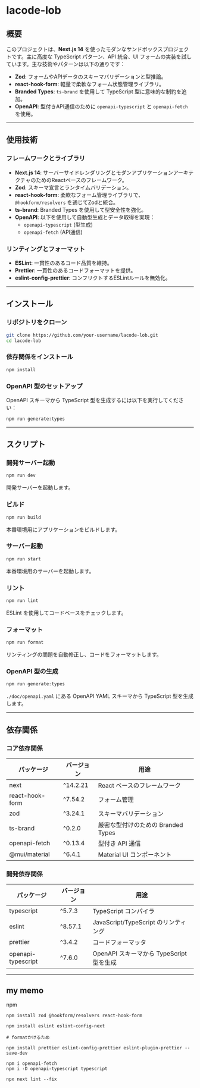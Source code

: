 # lacode-lob

## 概要

このプロジェクトは、**Next.js 14** を使ったモダンなサンドボックスプロジェクトです。主に高度な TypeScript パターン、API 統合、UI フォームの実装を試しています。主な技術やパターンは以下の通りです：

- **Zod**: フォームやAPIデータのスキーマバリデーションと型推論。
- **react-hook-form**: 軽量で柔軟なフォーム状態管理ライブラリ。
- **Branded Types**: `ts-brand` を使用して TypeScript 型に意味的な制約を追加。
- **OpenAPI**: 型付きAPI通信のために `openapi-typescript` と `openapi-fetch` を使用。

---

## 使用技術

### フレームワークとライブラリ

- **Next.js 14**: サーバーサイドレンダリングとモダンアプリケーションアーキテクチャのためのReactベースのフレームワーク。
- **Zod**: スキーマ宣言とランタイムバリデーション。
- **react-hook-form**: 柔軟なフォーム管理ライブラリで、`@hookform/resolvers` を通じてZodと統合。
- **ts-brand**: Branded Types を使用して型安全性を強化。
- **OpenAPI**: 以下を使用して自動型生成とデータ取得を実現：
  - `openapi-typescript` (型生成)
  - `openapi-fetch` (API通信)

### リンティングとフォーマット

- **ESLint**: 一貫性のあるコード品質を維持。
- **Prettier**: 一貫性のあるコードフォーマットを提供。
- **eslint-config-prettier**: コンフリクトするESLintルールを無効化。

---

## インストール

### リポジトリをクローン

```bash
git clone https://github.com/your-username/lacode-lob.git
cd lacode-lob
```

### 依存関係をインストール

```bash
npm install
```

### OpenAPI 型のセットアップ

OpenAPI スキーマから TypeScript 型を生成するには以下を実行してください：

```bash
npm run generate:types
```

---

## スクリプト

### 開発サーバー起動

```bash
npm run dev
```

開発サーバーを起動します。

### ビルド

```bash
npm run build
```

本番環境用にアプリケーションをビルドします。

### サーバー起動

```bash
npm run start
```

本番環境用のサーバーを起動します。

### リント

```bash
npm run lint
```

ESLint を使用してコードベースをチェックします。

### フォーマット

```bash
npm run format
```

リンティングの問題を自動修正し、コードをフォーマットします。

### OpenAPI 型の生成

```bash
npm run generate:types
```

`./doc/openapi.yaml` にある OpenAPI YAML スキーマから TypeScript 型を生成します。

---

## 依存関係

### コア依存関係
| パッケージ             | バージョン  | 用途                                         |
|-----------------------|-----------|---------------------------------------------|
| next                  | ^14.2.21  | React ベースのフレームワーク                |
| react-hook-form       | ^7.54.2   | フォーム管理                                |
| zod                   | ^3.24.1   | スキーマバリデーション                      |
| ts-brand              | ^0.2.0    | 厳密な型付けのための Branded Types          |
| openapi-fetch         | ^0.13.4   | 型付き API 通信                             |
| @mui/material         | ^6.4.1    | Material UI コンポーネント                  |

### 開発依存関係
| パッケージ             | バージョン  | 用途                                         |
|-----------------------|-----------|---------------------------------------------|
| typescript            | ^5.7.3    | TypeScript コンパイラ                       |
| eslint                | ^8.57.1   | JavaScript/TypeScript のリンティング         |
| prettier              | ^3.4.2    | コードフォーマッタ                           |
| openapi-typescript    | ^7.6.0    | OpenAPI スキーマから TypeScript 型を生成     |

---



## my memo

npm

```
npm install zod @hookform/resolvers react-hook-form

npm install eslint eslint-config-next

# formatかけるため

npm install prettier eslint-config-prettier eslint-plugin-prettier --save-dev

npm i openapi-fetch
npm i -D openapi-typescript typescript
```


```
npx next lint --fix
```

